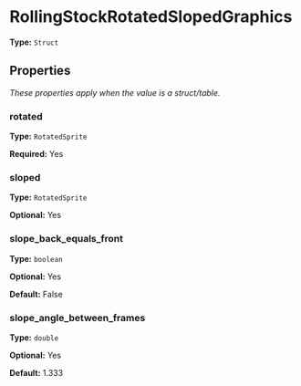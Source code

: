# RollingStockRotatedSlopedGraphics

**Type:** `Struct`

## Properties

*These properties apply when the value is a struct/table.*

### rotated

**Type:** `RotatedSprite`

**Required:** Yes

### sloped

**Type:** `RotatedSprite`

**Optional:** Yes

### slope_back_equals_front

**Type:** `boolean`

**Optional:** Yes

**Default:** False

### slope_angle_between_frames

**Type:** `double`

**Optional:** Yes

**Default:** 1.333

